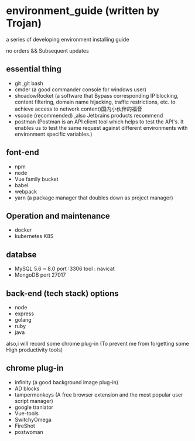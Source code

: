 # environment_guide (written by Trojan)
a series of developing environment installing guide

no orders && Subsequent updates

## essential thing 
+ git ,git bash
+ cmder (a good commander console for windows user)
+ shoadowRocket (a software that Bypass corresponding IP blocking, content filtering, domain name hijacking, traffic restrictions, etc. to achieve access to network content)国内小伙伴的福音
+ vscode (recommended) ,also Jetbrains products recommend 
+ postman (Postman is an API client tool which helps to test the API's. It enables us to test the same request against different environments with environment specific variables.) 


## font-end
+ npm
+ node 
+ Vue family bucket
+ babel
+ webpack
+ yarn (a package manager that doubles down as project manager)


## Operation and maintenance
+ docker 
+ kubernetes K8S

## databse 
+ MySQL 5.6 ~ 8.0 port :3306 tool : navicat
+ MongoDB port 27017

## back-end (tech stack) options
+ node 
+ express 
+ golang
+ ruby 
+ java

also,i will record some chrome plug-in (To prevent me from forgetting some High productivity tools)

## chrome plug-in
+ infinity (a good background image plug-in)
+ AD blocks 
+ tampermonkeys (A free browser extension and the most popular user script manager)
+ google tranlator
+ Vue-tools 
+ SwitchyOmega
+ FireShot
+ postwoman

